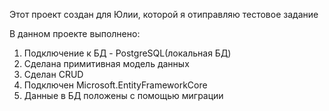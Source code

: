 Этот проект создан для Юлии, которой я отиправляю тестовое задание

В данном проекте выполнено:
1. Подключение к БД - PostgreSQL(локальная БД)
2. Сделана примитивная модель данных
3. Сделан CRUD
4. Подключен Microsoft.EntityFrameworkCore
5. Данные в БД положены с помощью миграции
   
